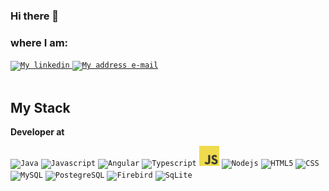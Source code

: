 ### Hi there 👋


### where I am: 

<a href="https://www.linkedin.com/in/williandoamor/">
  <code><img alt="My linkedin" width="28" src="https://www.flaticon.com/svg/static/icons/svg/1383/1383262.svg" /></code>
</a>


<a href="mailto:willsazon@gmail.com">
  <code><img alt="My address e-mail" width="32" src="https://www.flaticon.com/svg/static/icons/svg/324/324123.svg" /></code>
</a>

<br/>
<br/>

## My Stack 

**Developer at**

<code><img height="32" src="https://emojis.slackmojis.com/emojis/images/1450733280/232/java.png?1450733280" alt="Java"/></code>
<code><img height="32" src="https://emojis.slackmojis.com/emojis/images/1493026598/2124/android.png?1493026598" alt="Javascript"/></code>
<code><img height="32" src="https://emojis.slackmojis.com/emojis/images/1470342937/707/angular.png?1470342937" alt="Angular"/></code>
<code><img height="32" src="https://emojis.slackmojis.com/emojis/images/1479745458/1383/typescript.png?1479745458" alt="Typescript"/></code>
<code><img height="32" src="https://raw.githubusercontent.com/github/explore/80688e429a7d4ef2fca1e82350fe8e3517d3494d/topics/javascript/javascript.png" alt="Javascript"/></code>
<code><img height="32" src="https://emojis.slackmojis.com/emojis/images/1533426774/4425/nodejs.png?1533426774" alt="Nodejs"/></code>
<code><img height="32" src="https://emojis.slackmojis.com/emojis/images/1470343792/719/html5.png?1470343792" alt="HTML5"/></code>
<code><img height="32" src="https://emojis.slackmojis.com/emojis/images/1497185511/2411/css.jpg?1497185511" alt="CSS"/></code>
<code><img height="32" src="https://emojis.slackmojis.com/emojis/images/1533733488/4439/mysql.png?1533733488" alt="MySQL"/></code>
<code><img height="32" src="https://emojis.slackmojis.com/emojis/images/1450470347/198/postgresql.png?1450470347" alt="PostegreSQL"/></code>
<code><img height="32" src="https://emojis.slackmojis.com/emojis/images/1569504551/6527/fire_bird.png?1569504551" alt="Firebird" /></code>
<code><img height="32" src="https://emojis.slackmojis.com/emojis/images/1539273766/4793/sqlite.png?1539273766" alt="SqLite" /></code>
<br/>









